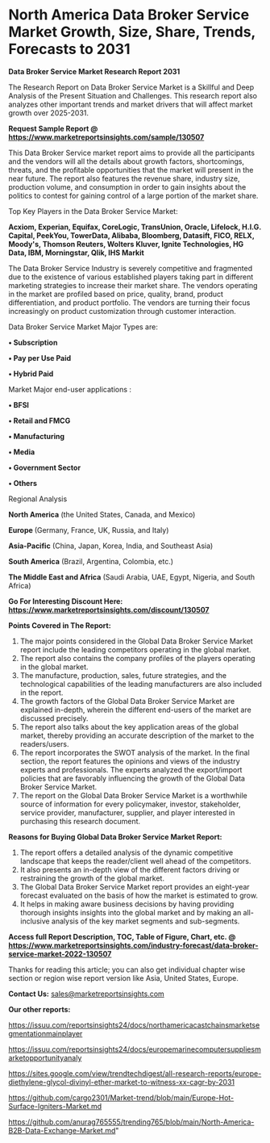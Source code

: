 # North America Data Broker Service Market Growth, Size, Share, Trends, Forecasts to 2031

<strong>Data Broker Service Market Research Report 2031</strong>

The Research Report on Data Broker Service Market is a Skillful and Deep Analysis of the Present Situation and Challenges. This research report also analyzes other important trends and market drivers that will affect market growth over 2025-2031.

<strong>Request Sample Report @ <a href=https://www.marketreportsinsights.com/sample/130507>https://www.marketreportsinsights.com/sample/130507</a></strong>

This Data Broker Service market report aims to provide all the participants and the vendors will all the details about growth factors, shortcomings, threats, and the profitable opportunities that the market will present in the near future. The report also features the revenue share, industry size, production volume, and consumption in order to gain insights about the politics to contest for gaining control of a large portion of the market share.

Top Key Players in the Data Broker Service Market:

<strong>Acxiom, Experian, Equifax, CoreLogic, TransUnion, Oracle, Lifelock, H.I.G. Capital, PeekYou, TowerData, Alibaba, Bloomberg, Datasift, FICO, RELX, Moody's, Thomson Reuters, Wolters Kluver, Ignite Technologies, HG Data, IBM, Morningstar, Qlik, IHS Markit</strong>

The Data Broker Service Industry is severely competitive and fragmented due to the existence of various established players taking part in different marketing strategies to increase their market share. The vendors operating in the market are profiled based on price, quality, brand, product differentiation, and product portfolio. The vendors are turning their focus increasingly on product customization through customer interaction.

Data Broker Service Market Major Types are:

<strong>• Subscription

• Pay per Use Paid

• Hybrid Paid</strong>

Market Major end-user applications :

<strong>• BFSI

• Retail and FMCG

• Manufacturing

• Media

• Government Sector

• Others</strong>

Regional Analysis

</u><strong><b>North America</b></strong> (the United States, Canada, and Mexico)

<strong><b>Europe </b></strong>(Germany, France, UK, Russia, and Italy)

<strong><b>Asia-Pacific</b></strong> (China, Japan, Korea, India, and Southeast Asia)

<strong><b>South America</b></strong> (Brazil, Argentina, Colombia, etc.)

<strong><b>The Middle East and Africa</b></strong> (Saudi Arabia, UAE, Egypt, Nigeria, and South Africa)

<strong>Go For Interesting Discount Here: <a href=https://www.marketreportsinsights.com/discount/130507>https://www.marketreportsinsights.com/discount/130507</a></strong>

<strong>Points Covered in The Report:</strong>
<ol>
  <li>The major points considered in the Global Data Broker Service Market report include the leading competitors operating in the global market.</li>
  <li>The report also contains the company profiles of the players operating in the global market.</li>
  <li>The manufacture, production, sales, future strategies, and the technological capabilities of the leading manufacturers are also included in the report.</li>
  <li>The growth factors of the Global Data Broker Service Market are explained in-depth, wherein the different end-users of the market are discussed precisely.</li>
  <li>The report also talks about the key application areas of the global market, thereby providing an accurate description of the market to the readers/users.</li>
  <li>The report incorporates the SWOT analysis of the market. In the final section, the report features the opinions and views of the industry experts and professionals. The experts analyzed the export/import policies that are favorably influencing the growth of the Global Data Broker Service Market.</li>
  <li>The report on the Global Data Broker Service Market is a worthwhile source of information for every policymaker, investor, stakeholder, service provider, manufacturer, supplier, and player interested in purchasing this research document.</li>
</ol>
<strong>Reasons for Buying Global Data Broker Service Market Report:</strong>

<ol>
  <li>The report offers a detailed analysis of the dynamic competitive landscape that keeps the reader/client well ahead of the competitors.</li>
  <li>It also presents an in-depth view of the different factors driving or restraining the growth of the global market.</li>
  <li>The Global Data Broker Service Market report provides an eight-year forecast evaluated on the basis of how the market is estimated to grow.</li>
  <li>It helps in making aware business decisions by having providing thorough insights insights into the global market and by making an all-inclusive analysis of the key market segments and sub-segments.</li>
</ol>
<strong>Access full Report Description, TOC, Table of Figure, Chart, etc. @ <a href=https://www.marketreportsinsights.com/industry-forecast/data-broker-service-market-2022-130507>https://www.marketreportsinsights.com/industry-forecast/data-broker-service-market-2022-130507</a></strong>


Thanks for reading this article; you can also get individual chapter wise section or region wise report version like Asia, United States, Europe.

<strong>Contact Us:</strong>
sales@marketreportsinsights.com

<strong>Our other reports:</strong>

<a href=https://issuu.com/reportsinsights24/docs/northamericacastchainsmarketsegmentationmainplayer>https://issuu.com/reportsinsights24/docs/northamericacastchainsmarketsegmentationmainplayer</a>

<a href=https://issuu.com/reportsinsights24/docs/europemarinecomputersuppliesmarketopportunityanaly>https://issuu.com/reportsinsights24/docs/europemarinecomputersuppliesmarketopportunityanaly</a>

<a href=https://sites.google.com/view/trendtechdigest/all-research-reports/europe-diethylene-glycol-divinyl-ether-market-to-witness-xx-cagr-by-2031>https://sites.google.com/view/trendtechdigest/all-research-reports/europe-diethylene-glycol-divinyl-ether-market-to-witness-xx-cagr-by-2031</a>

<a href=https://github.com/cargo2301/Market-trend/blob/main/Europe-Hot-Surface-Igniters-Market.md>https://github.com/cargo2301/Market-trend/blob/main/Europe-Hot-Surface-Igniters-Market.md</a>

<a href=https://github.com/anurag765555/trending765/blob/main/North-America-B2B-Data-Exchange-Market.md>https://github.com/anurag765555/trending765/blob/main/North-America-B2B-Data-Exchange-Market.md</a>"
